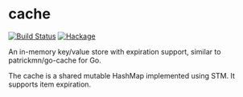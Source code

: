 cache
=====

[![Build Status](https://travis-ci.org/hverr/haskell-cache.svg?branch=master)](https://travis-ci.org/hverr/haskell-cache)
[![Hackage](https://img.shields.io/hackage/v/cache.svg?maxAge=2592000)](https://hackage.haskell.org/package/cache)

An in-memory key/value store with expiration support, similar to patrickmn/go-cache for Go.

The cache is a shared mutable HashMap implemented using STM. It supports item expiration.
